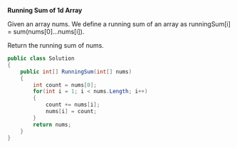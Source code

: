<b>Running Sum of 1d Array</b>

Given an array nums. We define a running sum of an array as runningSum[i] = sum(nums[0]…nums[i]).

Return the running sum of nums.

```csharp
public class Solution
{
    public int[] RunningSum(int[] nums)
    {
        int count = nums[0];
        for(int i = 1; i < nums.Length; i++)
        {
            count += nums[i];
            nums[i] = count;
        }
        return nums;
    }
}
